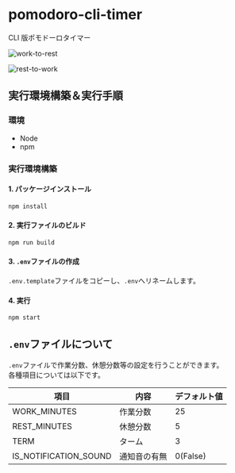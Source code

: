 # pomodoro-cli-timer

CLI 版ポモドーロタイマー

![work-to-rest](https://user-images.githubusercontent.com/42688520/163390538-605ccecb-bc6c-4ea6-a131-95f39602a873.gif)

![rest-to-work](https://user-images.githubusercontent.com/42688520/163390630-de07ab73-e613-42cb-86fc-0dfa7bbddada.gif)

## 実行環境構築＆実行手順

### 環境

- Node
- npm

### 実行環境構築

#### 1. パッケージインストール

```cmd
npm install
```

#### 2. 実行ファイルのビルド

```cmd
npm run build
```

#### 3. `.env`ファイルの作成

`.env.template`ファイルをコピーし、`.env`へリネームします。

#### 4. 実行

```cmd
npm start
```

## `.env`ファイルについて

`.env`ファイルで作業分数、休憩分数等の設定を行うことができます。  
各種項目については以下です。

| 項目                  | 内容         | デフォルト値 |
| --------------------- | ------------ | ------------ |
| WORK_MINUTES          | 作業分数     | 25           |
| REST_MINUTES          | 休憩分数     | 5            |
| TERM                  | ターム       | 3            |
| IS_NOTIFICATION_SOUND | 通知音の有無 | 0(False)     |
